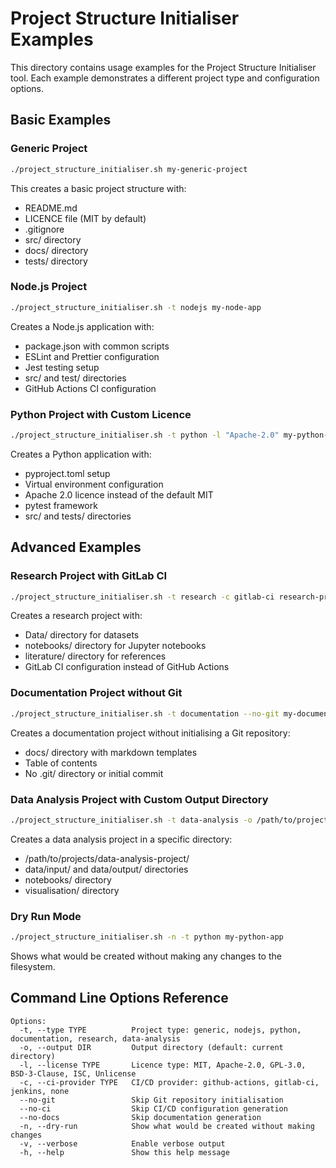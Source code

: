 # Project Structure Initialiser Examples

This directory contains usage examples for the Project Structure Initialiser tool. Each example demonstrates a different project type and configuration options.

## Basic Examples

### Generic Project

```bash
./project_structure_initialiser.sh my-generic-project
```

This creates a basic project structure with:
- README.md
- LICENCE file (MIT by default)
- .gitignore
- src/ directory
- docs/ directory
- tests/ directory

### Node.js Project

```bash
./project_structure_initialiser.sh -t nodejs my-node-app
```

Creates a Node.js application with:
- package.json with common scripts
- ESLint and Prettier configuration
- Jest testing setup
- src/ and test/ directories
- GitHub Actions CI configuration

### Python Project with Custom Licence

```bash
./project_structure_initialiser.sh -t python -l "Apache-2.0" my-python-app
```

Creates a Python application with:
- pyproject.toml setup
- Virtual environment configuration
- Apache 2.0 licence instead of the default MIT
- pytest framework
- src/ and tests/ directories

## Advanced Examples

### Research Project with GitLab CI

```bash
./project_structure_initialiser.sh -t research -c gitlab-ci research-project
```

Creates a research project with:
- Data/ directory for datasets
- notebooks/ directory for Jupyter notebooks
- literature/ directory for references
- GitLab CI configuration instead of GitHub Actions

### Documentation Project without Git

```bash
./project_structure_initialiser.sh -t documentation --no-git my-documentation
```

Creates a documentation project without initialising a Git repository:
- docs/ directory with markdown templates
- Table of contents
- No .git/ directory or initial commit

### Data Analysis Project with Custom Output Directory

```bash
./project_structure_initialiser.sh -t data-analysis -o /path/to/projects/ data-analysis-project
```

Creates a data analysis project in a specific directory:
- /path/to/projects/data-analysis-project/
- data/input/ and data/output/ directories
- notebooks/ directory
- visualisation/ directory

### Dry Run Mode

```bash
./project_structure_initialiser.sh -n -t python my-python-app
```

Shows what would be created without making any changes to the filesystem.

## Command Line Options Reference

```
Options:
  -t, --type TYPE          Project type: generic, nodejs, python, documentation, research, data-analysis
  -o, --output DIR         Output directory (default: current directory)
  -l, --license TYPE       Licence type: MIT, Apache-2.0, GPL-3.0, BSD-3-Clause, ISC, Unlicense
  -c, --ci-provider TYPE   CI/CD provider: github-actions, gitlab-ci, jenkins, none
  --no-git                 Skip Git repository initialisation
  --no-ci                  Skip CI/CD configuration generation
  --no-docs                Skip documentation generation
  -n, --dry-run            Show what would be created without making changes
  -v, --verbose            Enable verbose output
  -h, --help               Show this help message
```